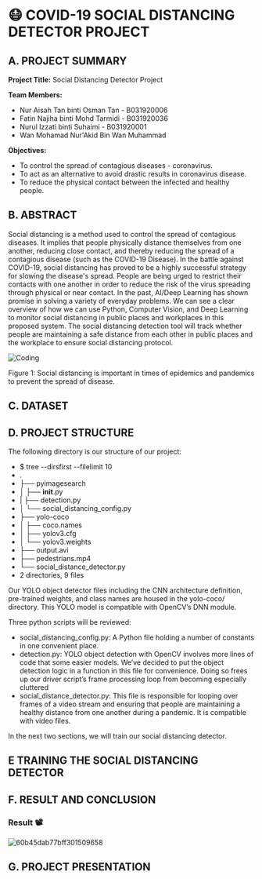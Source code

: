 # 😷 COVID-19 SOCIAL DISTANCING DETECTOR PROJECT

## A. PROJECT SUMMARY

**Project Title:** Social Distancing Detector Project

**Team Members:** 
- Nur Aisah Tan binti Osman Tan - B031920006
- Fatin Najiha binti Mohd Tarmidi - B031920036
- Nurul Izzati binti Suhaimi - B031920001
- Wan Mohamad Nur'Akid Bin Wan Muhammad


**Objectives:**
- To control the spread of contagious diseases - coronavirus.
- To act as an alternative to avoid drastic results in coronavirus disease.
- To reduce the physical contact between the infected and healthy people.

## B.  ABSTRACT 
Social distancing is a method used to control the spread of contagious diseases. It implies that people physically distance themselves from one another, reducing close contact, and thereby reducing the spread of a contagious disease (such as the COVID-19 Disease). In the battle against COVID-19, social distancing has proved to be a highly successful strategy for slowing the disease's spread. People are being urged to restrict their contacts with one another in order to reduce the risk of the virus spreading through physical or near contact. In the past, AI/Deep Learning has shown promise in solving a variety of everyday problems. We can see a clear overview of how we can use Python, Computer Vision, and Deep Learning to monitor social distancing in public places and workplaces in this proposed system. The social distancing detection tool will track whether people are maintaining a safe distance from each other in public places and the workplace to ensure social distancing protocol.

![Coding](https://www.pyimagesearch.com/wp-content/uploads/2020/05/social_distance_detector_example.png)

Figure 1: Social distancing is important in times of epidemics and pandemics to prevent the spread of disease.

## C.  DATASET

## D.  PROJECT STRUCTURE

The following directory is our structure of our project:

- $ tree --dirsfirst --filelimit 10
- .
- ├── pyimagesearch
- │   ├── __init__.py
- |   ├── detection.py
- │   └── social_distancing_config.py
- ├── yolo-coco
- │   ├── coco.names
- │   ├── yolov3.cfg
- │   └── yolov3.weights
- ├── output.avi
- ├── pedestrians.mp4
- └── social_distance_detector.py
- 2 directories, 9 files

Our YOLO object detector files including the CNN architecture definition, pre-trained weights, and class names are housed in the yolo-coco/ directory. This YOLO model is compatible with OpenCV’s DNN module.

Three python scripts will be reviewed:

- social_distancing_config.py: A Python file holding a number of constants in one convenient place.
- detection.py: YOLO object detection with OpenCV involves more lines of code that some easier models. We’ve decided to put the object detection logic in a function in this file for convenience. Doing so frees up our driver script’s frame processing loop from becoming especially cluttered
- social_distance_detector.py: This file is responsible for looping over frames of a video stream and ensuring that people are maintaining a healthy distance from one another during a pandemic. It is compatible with video files.

In the next two sections, we will train our social distancing detector.

## E   TRAINING THE SOCIAL DISTANCING DETECTOR



## F.  RESULT AND CONCLUSION

### Result 📽️

![60b45dab77bff301509658](https://user-images.githubusercontent.com/73053555/120137446-eacfa080-c206-11eb-8d56-52484a170b04.gif)





## G.  PROJECT PRESENTATION 

